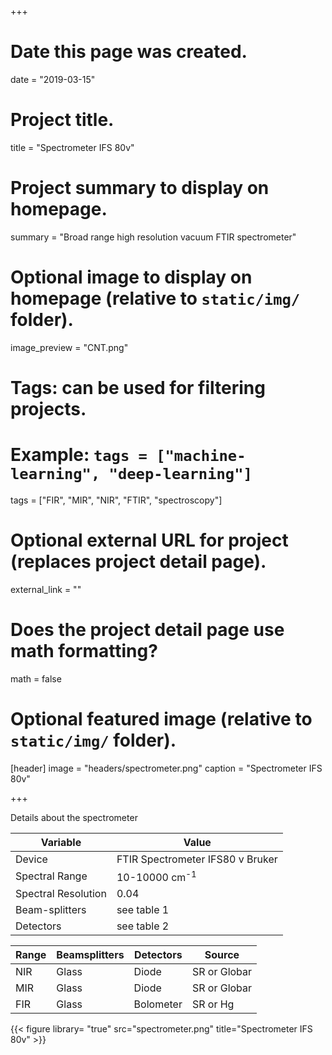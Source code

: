 +++
# Date this page was created.
date = "2019-03-15"

# Project title.
title = "Spectrometer IFS 80v"

# Project summary to display on homepage.
summary = "Broad range high resolution vacuum FTIR spectrometer"

# Optional image to display on homepage (relative to `static/img/` folder).
image_preview = "CNT.png"

# Tags: can be used for filtering projects.
# Example: `tags = ["machine-learning", "deep-learning"]`
tags = ["FIR", "MIR", "NIR", "FTIR", "spectroscopy"]

# Optional external URL for project (replaces project detail page).
external_link = ""

# Does the project detail page use math formatting?
math = false

# Optional featured image (relative to `static/img/` folder).
 [header]
 image = "headers/spectrometer.png"
 caption = "Spectrometer IFS 80v"

+++

Details about the spectrometer



|  Variable | Value |
| --- | --- |
|  Device | FTIR Spectrometer IFS80 v Bruker |
|  Spectral Range | 10-10000 cm<sup>-1</sup> |
|  Spectral Resolution | 0.04 |
|  Beam-splitters | see table 1 |
|  Detectors |see table 2|



|  Range | Beamsplitters | Detectors | Source|
| --- | --- |  --- | --- |
|  NIR | Glass | Diode | SR or Globar |
|  MIR | Glass | Diode | SR or Globar |
|  FIR | Glass | Bolometer | SR or Hg|

{{< figure library= "true" src="spectrometer.png" title="Spectrometer IFS 80v" >}}

